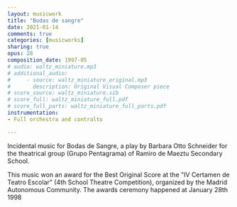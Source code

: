 ```yaml
---
layout: musicwork
title: "Bodas de sangre"
date: 2021-01-14
comments: true
categories: [musicworks]
sharing: true
opus: 28
composition_date: 1997-05
# audio: waltz_miniature.mp3
# additional_audio:
#     - source: waltz_miniature_original.mp3
#       description: Original Visual Composer piece
# score_source: waltz_miniature.sib
# score_full: waltz_miniature_full.pdf
# score_full_parts: waltz_miniature_full_parts.pdf
instrumentation:
- Full orchestra and contralto

---
```

Incidental music for Bodas de Sangre, a play by Barbara Otto Schneider for the theatrical group (Grupo Pentagrama) of Ramiro de Maeztu Secondary School.

This music won an award for the Best Original Score at the "IV Certamen de Teatro Escolar" (4th School Theatre Competition), organized by the Madrid Autonomous Community. The awards ceremony happened at January 28th 1998
